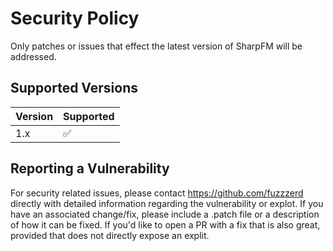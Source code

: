# Security Policy

Only patches or issues that effect the latest version of SharpFM will be addressed.

## Supported Versions

| Version | Supported          |
| ------- | ------------------ |
| 1.x     | :white_check_mark: |

## Reporting a Vulnerability

For security related issues, please contact <https://github.com/fuzzzerd> directly with detailed information regarding the vulnerability or explot. If you have an associated change/fix, please include a .patch file or a description of how it can be fixed. If you'd like to open a PR with a fix that is also great, provided that does not directly expose an explit.
